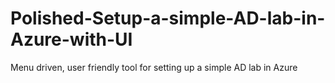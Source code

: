 # Polished-Setup-a-simple-AD-lab-in-Azure-with-UI
Menu driven, user friendly tool for setting up a simple AD lab in Azure
